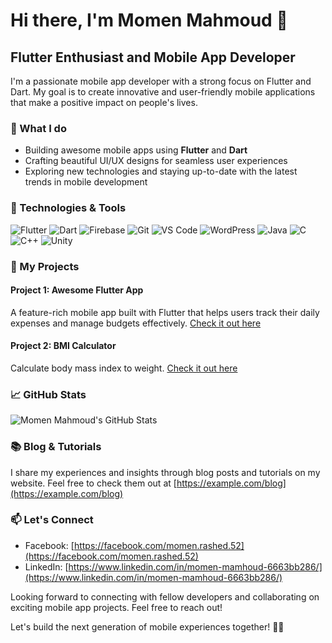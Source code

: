 # Hi there, I'm Momen Mahmoud 👋

## Flutter Enthusiast and Mobile App Developer

I'm a passionate mobile app developer with a strong focus on Flutter and Dart. My goal is to create innovative and user-friendly mobile applications that make a positive impact on people's lives.

### 🚀 What I do

- Building awesome mobile apps using **Flutter** and **Dart**
- Crafting beautiful UI/UX designs for seamless user experiences
- Exploring new technologies and staying up-to-date with the latest trends in mobile development

### 🔧 Technologies & Tools

![Flutter](https://img.shields.io/badge/Flutter-2.2-blue?logo=flutter&logoColor=white&style=flat)
![Dart](https://img.shields.io/badge/Dart-2.13-blue?logo=dart&logoColor=white&style=flat)
![Firebase](https://img.shields.io/badge/Firebase-5C6EE6?logo=firebase&logoColor=white&style=flat)
![Git](https://img.shields.io/badge/Git-F05032?logo=git&logoColor=white&style=flat)
![VS Code](https://img.shields.io/badge/VS%20Code-007ACC?logo=visual-studio-code&logoColor=white&style=flat)
![WordPress](https://img.shields.io/badge/WordPress-21759B?logo=wordpress&logoColor=white&style=flat)
![Java](https://img.shields.io/badge/Java-007396?logo=java&logoColor=white&style=flat)
![C](https://img.shields.io/badge/C-00599C?logo=c&logoColor=white&style=flat)
![C++](https://img.shields.io/badge/C++-00599C?logo=c%2B%2B&logoColor=white&style=flat)
![Unity](https://img.shields.io/badge/Unity-000000?logo=unity&logoColor=white&style=flat)


### 📱 My Projects

#### Project 1: Awesome Flutter App
A feature-rich mobile app built with Flutter that helps users track their daily expenses and manage budgets effectively. [Check it out here](https://github.com/momen-mahmoud/goat_app)



#### Project 2: BMI Calculator
Calculate body mass index to weight. [Check it out here](https://github.com/momen-mahmoud/BMI-Calculator)



### 📈 GitHub Stats

![Momen Mahmoud's GitHub Stats](https://github-readme-stats.vercel.app/api?username=momen-mahmoud&show_icons=true&count_private=true)



### 📚 Blog & Tutorials

I share my experiences and insights through blog posts and tutorials on my website. Feel free to check them out at [https://example.com/blog](https://example.com/blog)

### 📫 Let's Connect

- Facebook: [https://facebook.com/momen.rashed.52](https://facebook.com/momen.rashed.52)
- LinkedIn: [https://www.linkedin.com/in/momen-mamhoud-6663bb286/](https://www.linkedin.com/in/momen-mamhoud-6663bb286/)


Looking forward to connecting with fellow developers and collaborating on exciting mobile app projects. Feel free to reach out!

Let's build the next generation of mobile experiences together! 📱💡
